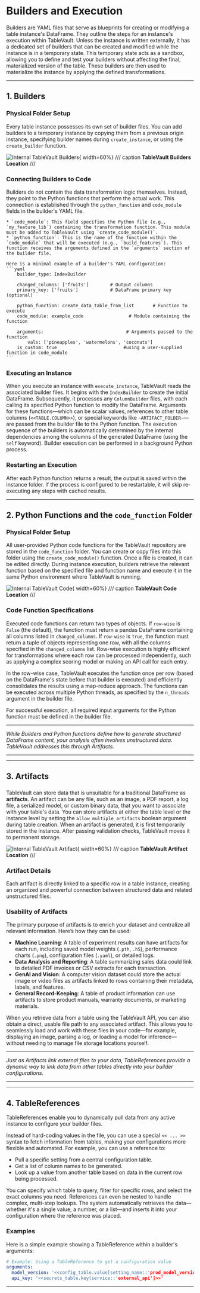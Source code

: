 # Builders and Execution

Builders are YAML files that serve as blueprints for creating or modifying a table instance's DataFrame. They outline the steps for an instance's execution within TableVault. Unless the instance is written externally, it has a dedicated set of builders that can be created and modified while the instance is in a temporary state. This temporary state acts as a sandbox, allowing you to define and test your builders without affecting the final, materialized version of the table. These builders are then used to materialize the instance by applying the defined transformations.

---

## 1. Builders

### Physical Folder Setup


Every table instance possesses its own set of builder files. You can add builders to a temporary instance by copying them from a previous origin instance, specifying builder names during `create_instance`, or using the `create_builder` function.

![Internal TableVault Builders](../assets/storage_builders.png){ width=60%}
/// caption
**TableVault Builders Location**
///

### Connecting Builders to Code

Builders do not contain the data transformation logic themselves. Instead, they point to the Python functions that perform the actual work. This connection is established through the `python_function` and `code_module` fields in the builder's YAML file.

    * `code_module`: This field specifies the Python file (e.g., `my_feature_lib`) containing the transformation function. This module must be added to TableVault using `create_code_module()`.
    * `python_function`: This is the name of the function within the `code_module` that will be executed (e.g., `build_features`). This function receives the arguments defined in the `arguments` section of the builder file.

    Here is a minimal example of a builder's YAML configuration:
    ```yaml
        builder_type: IndexBuilder

        changed_columns: ['fruits']        # Output columns
        primary_key: ['fruits']            # DataFrame primary key (optional)

        python_function: create_data_table_from_list       # Function to execute
        code_module: example_code                 # Module containing the function

        arguments:                               # Arguments passed to the function
            vals: ['pineapples', 'watermelons', 'coconuts']
        is_custom: true                         #using a user-supplied function in code_module
    ```

### Executing an Instance

When you execute an instance with `execute_instance`, TableVault reads the associated builder files. It begins with the `IndexBuilder` to create the initial DataFrame. Subsequently, it processes any `ColumnBuilder` files, with each calling its specified Python function to modify the DataFrame. Arguments for these functions—which can be scalar values, references to other table columns (`<<TABLE.COLUMN>>`), or special keywords like `~ARTIFACT_FOLDER~`—are passed from the builder file to the Python function. The execution sequence of the builders is automatically determined by the internal dependencies among the columns of the generated DataFrame (using the `self` keyword). Builder execution can be performed in a background Python process.

### Restarting an Execution

After each Python function returns a result, the output is saved within the instance folder. If the process is configured to be restartable, it will skip re-executing any steps with cached results.

---

## 2. Python Functions and the `code_function` Folder

### Physical Folder Setup


All user-provided Python code functions for the TableVault repository are stored in the `code_function` folder. You can create or copy files into this folder using the `create_code_module()` function. Once a file is created, it can be edited directly. During instance execution, builders retrieve the relevant function based on the specified file and function name and execute it in the same Python environment where TableVault is running.

![Internal TableVault Code](../assets/storage_code.png){ width=60%}
/// caption
**TableVault Code Location**
///

### Code Function Specifications

Executed code functions can return two types of objects. If `row-wise` is `False` (the default), the function must return a pandas DataFrame containing all columns listed in `changed_columns`. If `row-wise` is `True`, the function must return a tuple of objects representing one row, with all the columns specified in the `changed_columns` list. Row-wise execution is highly efficient for transformations where each row can be processed independently, such as applying a complex scoring model or making an API call for each entry.

In the row-wise case, TableVault executes the function once per row (based on the DataFrame's state before that builder is executed) and efficiently consolidates the results using a map-reduce approach. The functions can be executed across multiple Python threads, as specified by the `n_threads` argument in the builder file.

For successful execution, all required input arguments for the Python function must be defined in the builder file.

***
*While Builders and Python functions define how to generate structured DataFrame content, your analysis often involves unstructured data. TableVault addresses this through Artifacts.*
***

---

## 3. Artifacts

###

TableVault can store data that is unsuitable for a traditional DataFrame as **artifacts**. An artifact can be any file, such as an image, a PDF report, a log file, a serialized model, or custom binary data, that you want to associate with your table's data. You can store artifacts at either the table level or the instance level by setting the `allow_multiple_artifacts` boolean argument during table creation. When an artifact is generated, it is first temporarily stored in the instance. After passing validation checks, TableVault moves it to permanent storage.

![Internal TableVault Artifact](../assets/storage_artifacts.png){ width=60%}
/// caption
**TableVault Artifact Location**
///

### Artifact Details

Each artifact is directly linked to a specific row in a table instance, creating an organized and powerful connection between structured data and related unstructured files.

### Usability of Artifacts

The primary purpose of artifacts is to enrich your dataset and centralize all relevant information. Here’s how they can be used:

* **Machine Learning**: A table of experiment results can have artifacts for each run, including saved model weights (`.pth`, `.h5`), performance charts (`.png`), configuration files (`.yaml`), or detailed logs.
* **Data Analysis and Reporting**: A table summarizing sales data could link to detailed PDF invoices or CSV extracts for each transaction.
* **GenAI and Vision**: A computer vision dataset could store the actual image or video files as artifacts linked to rows containing their metadata, labels, and features.
* **General Record-Keeping**: A table of product information can use artifacts to store product manuals, warranty documents, or marketing materials.

When you retrieve data from a table using the TableVault API, you can also obtain a direct, usable file path to any associated artifact. This allows you to seamlessly load and work with these files in your code—for example, displaying an image, parsing a log, or loading a model for inference—without needing to manage file storage locations yourself.

***
*Just as Artifacts link external files to your data, TableReferences provide a dynamic way to link data from other tables directly into your builder configurations.*
***

---

## 4. TableReferences

TableReferences enable you to dynamically pull data from any active instance to configure your builder files.

Instead of hard-coding values in the file, you can use a special `<< ... >>` syntax to fetch information from tables, making your configurations more flexible and automated. For example, you can use a reference to:

* Pull a specific setting from a central configuration table.
* Get a list of column names to be generated.
* Look up a value from another table based on data in the current row being processed.

You can specify which table to query, filter for specific rows, and select the exact columns you need. References can even be nested to handle complex, multi-step lookups. The system automatically retrieves the data—whether it's a single value, a number, or a list—and inserts it into your configuration where the reference was placed.

### Examples

Here is a simple example showing a TableReference within a builder's arguments:
```yaml
# Example: Using a TableReference to get a configuration value
arguments:
  model_version: '<<config_table.value[setting_name::'prod_model_version']>>'
  api_key: '<<secrets_table.key[service::'external_api']>>'
```

---